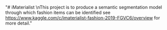 "# iMaterialist \nThis project is to produce a semantic segmentation model through which fashion items can be identified see https://www.kaggle.com/c/imaterialist-fashion-2019-FGVC6/overview for more detail." 
